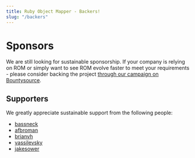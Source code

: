 ```yaml
---
title: Ruby Object Mapper - Backers!
slug: "/backers"
---
```


# Sponsors

We are still looking for sustainable sponsorship. If your company is relying on
ROM or simply want to see ROM evolve faster to meet your requirements - please
consider backing the project [through our campaign on Bountysource](https://salt.bountysource.com/teams/rom-rb).

## Supporters

We greatly appreciate sustainable support from the following people:

* [bassneck](https://github.com/bassneck)
* [afbroman](https://github.com/afbroman)
* [brianvh](https://github.com/brianvh)
* [vassilevsky](https://github.com/vassilevsky)
* [jakesower](https://github.com/jakesower)
